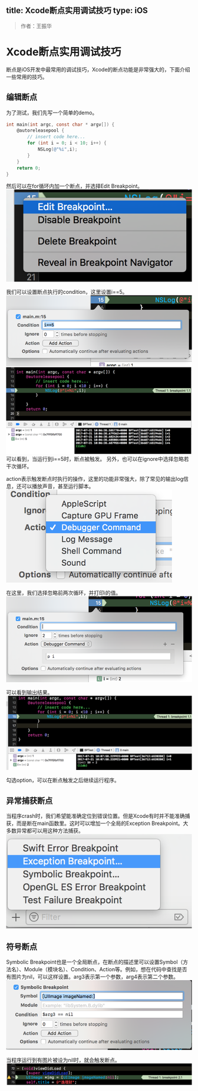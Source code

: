 title: Xcode断点实用调试技巧
type: iOS
---

> 作者：王振华

# Xcode断点实用调试技巧
断点是iOS开发中最常用的调试技巧，Xcode的断点功能是非常强大的，下面介绍一些常用的技巧。

## 编辑断点
为了测试，我们先写一个简单的demo。
```objectivec
int main(int argc, const char * argv[]) {
    @autoreleasepool {
        // insert code here...
        for (int i = 0; i < 10; i++) {
            NSLog(@"%i",i);
        }
    }
    return 0;
}
```
然后可以在for循环内加一个断点，并选择Edit Breakpoint。
![1](/img/XcodeDebug/XcodeDebug1.png)

我们可以设置断点执行的condition，这里设置i==5。
![4](/img/XcodeDebug/XcodeDebug4.png)
![3](/img/XcodeDebug/XcodeDebug3.png)
可以看到，当运行到i==5时，断点被触发。
另外，也可以在ignore中选择忽略若干次循环。

action表示触发断点时执行的操作，这里的功能非常强大，除了常见的输出log信息，还可以播放声音，甚至运行脚本。
![7](/img/XcodeDebug/XcodeDebug7.png)

在这里，我们选择忽略前两次循环，并打印i的值。
![2](/img/XcodeDebug/XcodeDebug2.png)

可以看到输出结果。
![5](/img/XcodeDebug/XcodeDebug5.png)

勾选option，可以在断点触发之后继续运行程序。

## 异常捕获断点
当程序crash时，我们希望能准确定位到错误位置。但是Xcode有时并不能准确捕获，而是断在main函数里。这时可以增加一个全局的Exception Breakpoint。大多数异常都可以用这种方法捕获。
![6](/img/XcodeDebug/XcodeDebug6.png)

## 符号断点
Symbolic Breakpoint也是一个全局断点，在断点的描述里可以设置Symbol（方法名）、Module（模块名）、Condition、Action等。例如，想在代码中查找是否有图片为nil，可以这样设置。arg3表示第一个参数，arg4表示第二个参数。
![8](/img/XcodeDebug/XcodeDebug8.png)

当程序运行到有图片被设为nil时，就会触发断点。
![9](/img/XcodeDebug/XcodeDebug9.png)


